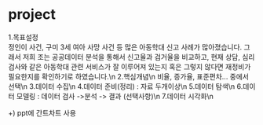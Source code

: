 # project

1.목표설정\
  정인이 사건, 구미 3세 여아 사망 사건 등 많은 아동학대 신고 사례가 많아졌습니다. 그래서 저희 조는 공공데이터 분석을 통해서 신고율과 검거율을 비교하고, 현재 상담, 심리검사와 같은 아동학대 관련 서비스가 잘 이루어져 있는지 혹은 그렇지 않다면 재정비가 필요한지를 확인하기로 하였습니다.\n
2.핵심개념\n
  비율, 증가율, 표준편차... 중에서 선택\n
3.데이터 수집\n
4.데이터 준비(정리) : 자료 두개이상\n
5.데이터 탐색\n
6.데이터 모델링 : 데이터 검사 ->분석 -> 결과   (선택사항)\n
7.데이터 시각화\n

+) ppt에 간트차트 사용
